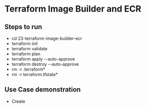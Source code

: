 # Terraform Image Builder and ECR

## Steps to run
  - cd 23-terraform-image-builder-ecr
  - terraform init
  - terraform validate
  - terraform plan
  - terraform apply --auto-approve
  - terraform destroy --auto-approve
  - rm -r .terraform*
  - rm -r terraform.tfstate*
   

## Use Case demonstration
  - Create 
